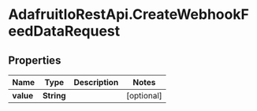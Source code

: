 # AdafruitIoRestApi.CreateWebhookFeedDataRequest

## Properties

Name | Type | Description | Notes
------------ | ------------- | ------------- | -------------
**value** | **String** |  | [optional] 


